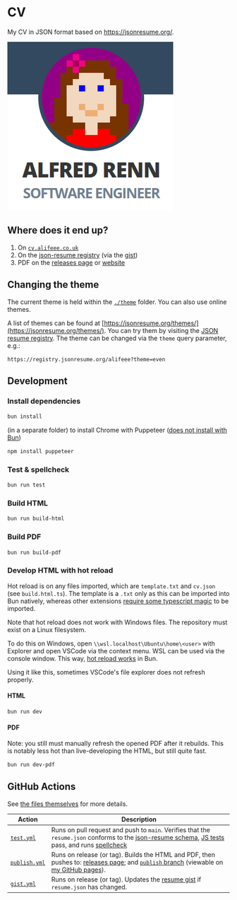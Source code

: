 # CV

My CV in JSON format based on <https://jsonresume.org/>.

![Preview of CV online](images/cv_online.png)

## Where does it end up?

1. On [`cv.alifeee.co.uk`]
1. On the [json-resume registry] (via the [gist])
1. PDF on the [releases page] or [website]

[`cv.alifeee.co.uk`]: https://cv.alifeee.co.uk
[json-resume registry]: https://registry.jsonresume.org/alifeee
[gist]: https://gist.github.com/alifeee/97f9ac1642b1c46cf66942c3f079a42f
[releases page]: https://github.com/alifeee/json-resume/releases
[website]: https://alifeee.github.io/json-resume/Alfred-Renn-CV.pdf

## Changing the theme

The current theme is held within the [`./theme`](./theme/) folder. You can also use online themes.

A list of themes can be found at [https://jsonresume.org/themes/](https://jsonresume.org/themes/). You can try them by visiting the [JSON resume registry](https://registry.jsonresume.org/alifeee). The theme can be changed via the `theme` query parameter, e.g.:

```url
https://registry.jsonresume.org/alifeee?theme=even
```

## Development

### Install dependencies

```bash
bun install
```

(in a separate folder) to install Chrome with Puppeteer ([does not install with Bun](https://github.com/oven-sh/bun/issues/4705))

```bash
npm install puppeteer
```

### Test & spellcheck

```bash
bun run test
```

### Build HTML

```bash
bun run build-html
```

### Build PDF

```bash
bun run build-pdf
```

### Develop HTML with hot reload

Hot reload is on any files imported, which are `template.txt` and `cv.json` (see `build.html.ts`). The template is a `.txt` only as this can be imported into Bun natively, whereas other extensions [require some typescript magic](https://stackoverflow.com/questions/56175900/how-do-you-import-a-text-file-into-typescript) to be imported.

Note that hot reload does not work with Windows files. The repository must exist on a Linux filesystem.

To do this on Windows, open `\\wsl.localhost\Ubuntu\home\<user>` with Explorer and open VSCode via the context menu. WSL can be used via the console window. This way, [hot reload works](https://github.com/oven-sh/bun/issues/5155) in Bun.

Using it like this, sometimes VSCode's file explorer does not refresh properly.

#### HTML

```bash
bun run dev
```

#### PDF

Note: you still must manually refresh the opened PDF after it rebuilds. This is notably less hot than live-developing the HTML, but still quite fast.

```bash
bun run dev-pdf
```

## GitHub Actions

See [the files themselves](.github/workflows) for more details.

| Action | Description |
| ------ | ----------- |
| [`test.yml`] | Runs on pull request and push to `main`. Verifies that the `resume.json` conforms to the [json-resume schema], [JS tests] pass, and runs [spellcheck] |
| [`publish.yml`] | Runs on release (or tag). Builds the HTML and PDF, then pushes to: [releases page]; and [`publish` branch] (viewable on [my GitHub pages]). |
| [`gist.yml`] | Runs on release (or tag). Updates the [resume gist] if `resume.json` has changed. |

[`test.yml`]: .github/workflows/test.yml
[json-resume schema]: https://jsonresume.org/schema/
[`publish.yml`]: .github/workflows/publish.yml
[resume gist]: https://gist.github.com/alifeee/97f9ac1642b1c46cf66942c3f079a42f
[my GitHub pages]: https://alifeee.github.io/json-resume/
[`gist.yml`]: .github/workflows/gist.yml
[JS tests]: ./test.spec.ts
[spellcheck]: #spellcheck
[`publish` branch]: https://github.com/alifeee/json-resume/tree/publish
